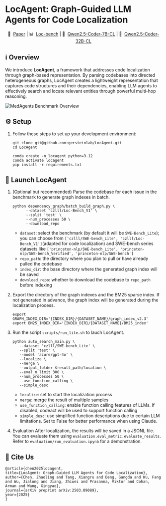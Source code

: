 # LocAgent: Graph-Guided LLM Agents for Code Localization

<p align="center">
   📑&nbsp; <a href="https://arxiv.org/abs/2503.09089" target="_blank">Paper</a>
   | 📊&nbsp; <a href="https://huggingface.co/datasets/czlll/Loc-Bench_V1" target="_blank">Loc-bench</a>
   | 🤗&nbsp; <a href="https://huggingface.co/czlll/Qwen2.5-Coder-7B-CL" target="_blank">Qwen2.5-Coder-7B-CL</a>
   | 🤗&nbsp; <a href="https://huggingface.co/czlll/Qwen2.5-Coder-32B-CL" target="_blank">Qwen2.5-Coder-32B-CL</a>
</p>


## ℹ️ Overview
We introduce **LocAgent**, a framework that addresses code localization through graph-based representation.
By parsing codebases into directed heterogeneous graphs, LocAgent creates a lightweight representation that captures code structures and their dependencies, enabling LLM agents to effectively search and locate relevant entities through powerful multi-hop reasoning.
 <!-- <div align="center">
  <img src="./assets/overview.png" alt="Overview" width="800">
</div> -->
![MedAgents Benchmark Overview](assets/overview.png)

## ⚙️ Setup
1. Follow these steps to set up your development environment:
   ```
   git clone git@github.com:gersteinlab/LocAgent.git
   cd LocAgent

   conda create -n locagent python=3.12
   conda activate locagent
   pip install -r requirements.txt
   ```

## 🚀 Launch LocAgent
1. (Optional but recommended) Parse the codebase for each issue in the benchmark to generate graph indexes in batch.
   ```
   python dependency_graph/batch_build_graph.py \
         --dataset 'czlll/Loc-Bench_V1' \
         --split 'test' \
         --num_processes 50 \
         --download_repo
   ```
   - `dataset`: select the benchmark (by default it will be `SWE-Bench_Lite`); you can choose from `['czlll/SWE-bench_Lite', 'czlll/Loc-Bench_V1']`(adapted for code localization) and SWE-bench series datasets like `['princeton-nlp/SWE-bench_Lite', 'princeton-nlp/SWE-bench_Verified', 'princeton-nlp/SWE-bench']`
   - `repo_path`: the directory where you plan to pull or have already pulled the codebase
   - `index_dir`: the base directory where the generated graph index will be saved
   - `download_repo`: whether to download the codebase to `repo_path` before indexing

2. Export the directory of the graph indexes and the BM25 sparse index. If not generated in advance, the graph index will be generated during the localization process.
   ```
   export GRAPH_INDEX_DIR='{INDEX_DIR}/{DATASET_NAME}/graph_index_v2.3'
   export BM25_INDEX_DIR='{INDEX_DIR}/{DATASET_NAME}/BM25_index'
   ```

2. Run the script `scripts/run_lite.sh` to lauch LocAgent.
   ```
   python auto_search_main.py \
      --dataset 'czlll/SWE-bench_Lite' \
      --split 'test' \
      --model 'azure/gpt-4o' \
      --localize \
      --merge \
      --output_folder $result_path/location \
      --eval_n_limit 300 \
      --num_processes 50 \
      --use_function_calling \
      --simple_desc
   ```
   - `localize`: set to start the localization process
   - `merge`: merge the result of multiple samples
   - `use_function_calling`: enable function calling features of LLMs. If disabled, codeact will be used to support function calling
   -  `simple_desc`: use simplified function descriptions due to certain LLM limitations. Set to False for better performance when using Claude.

3. Evaluation
   After localization, the results will be saved in a JSONL file. You can evaluate them using `evaluation.eval_metric.evaluate_results`. Refer to `evaluation/run_evaluation.ipynb` for a demonstration.


## 📑 Cite Us

   ```
  @article{chen2025locagent,
  title={LocAgent: Graph-Guided LLM Agents for Code Localization},
  author={Chen, Zhaoling and Tang, Xiangru and Deng, Gangda and Wu, Fang and Wu, Jialong and Jiang, Zhiwei and Prasanna, Viktor and Cohan, Arman and Wang, Xingyao},
  journal={arXiv preprint arXiv:2503.09089},
  year={2025}
  }
   ```
